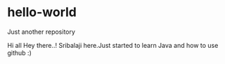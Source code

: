 # hello-world
Just another repository


Hi all
    Hey there..! Sribalaji here.Just started to learn Java and how to use github :)
    
